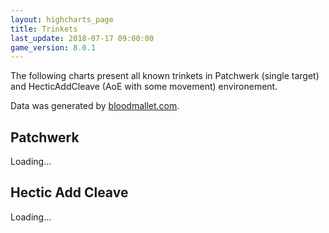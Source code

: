 ```yaml
---
layout: highcharts_page
title: Trinkets
last_update: 2018-07-17 09:00:00
game_version: 8.0.1
---
```


The following charts present all known trinkets in Patchwerk (single
target) and HecticAddCleave (AoE with some movement) environement.

Data was generated by [bloodmallet.com](https://bloodmallet.com).

## Patchwerk
<div id="chart_patchwerk">Loading...</div>

## Hectic Add Cleave
<div id="chart_hecticaddcleave">Loading...</div>
<script src="{{ "/assets/js/chart_manager.js" | absolute_url}}"></script>
